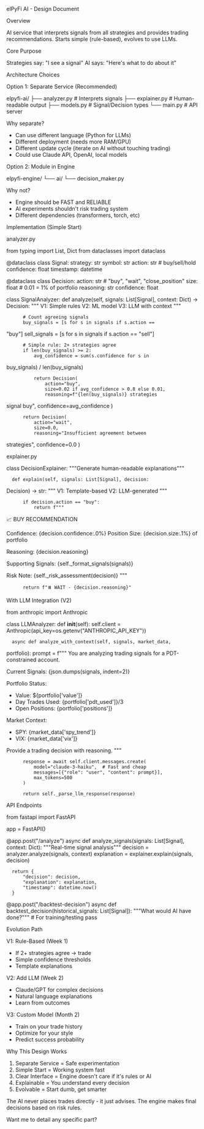  elPyFi AI - Design Document

  Overview

  AI service that interprets signals from all strategies and
  provides trading recommendations. Starts simple (rule-based),
  evolves to use LLMs.

  Core Purpose

  Strategies say: "I see a signal"
  AI says: "Here's what to do about it"

  Architecture Choices

  Option 1: Separate Service (Recommended)

  elpyfi-ai/
  ├── analyzer.py      # Interprets signals
  ├── explainer.py     # Human-readable output
  ├── models.py        # Signal/Decision types
  └── main.py          # API server

  Why separate?
  - Can use different language (Python for LLMs)
  - Different deployment (needs more RAM/GPU)
  - Different update cycle (iterate on AI without touching
  trading)
  - Could use Claude API, OpenAI, local models

  Option 2: Module in Engine

  elpyfi-engine/
  └── ai/
      └── decision_maker.py

  Why not?
  - Engine should be FAST and RELIABLE
  - AI experiments shouldn't risk trading system
  - Different dependencies (transformers, torch, etc)

  Implementation (Simple Start)

  analyzer.py

  from typing import List, Dict
  from dataclasses import dataclass

  @dataclass
  class Signal:
      strategy: str
      symbol: str
      action: str  # buy/sell/hold
      confidence: float
      timestamp: datetime

  @dataclass
  class Decision:
      action: str  # "buy", "wait", "close_position"
      size: float  # 0.01 = 1% of portfolio
      reasoning: str
      confidence: float

  class SignalAnalyzer:
      def analyze(self, signals: List[Signal], context: Dict) ->
   Decision:
          """
          V1: Simple rules
          V2: ML model
          V3: LLM with context
          """

          # Count agreeing signals
          buy_signals = [s for s in signals if s.action ==
  "buy"]
          sell_signals = [s for s in signals if s.action ==
  "sell"]

          # Simple rule: 2+ strategies agree
          if len(buy_signals) >= 2:
              avg_confidence = sum(s.confidence for s in
  buy_signals) / len(buy_signals)

              return Decision(
                  action="buy",
                  size=0.02 if avg_confidence > 0.8 else 0.01,
                  reasoning=f"{len(buy_signals)} strategies 
  signal buy",
                  confidence=avg_confidence
              )

          return Decision(
              action="wait",
              size=0.0,
              reasoning="Insufficient agreement between 
  strategies",
              confidence=0.0
          )

  explainer.py

  class DecisionExplainer:
      """Generate human-readable explanations"""

      def explain(self, signals: List[Signal], decision: 
  Decision) -> str:
          """
          V1: Template-based
          V2: LLM-generated
          """

          if decision.action == "buy":
              return f"""
  📈 BUY RECOMMENDATION

  Confidence: {decision.confidence:.0%}
  Position Size: {decision.size:.1%} of portfolio

  Reasoning:
  {decision.reasoning}

  Supporting Signals:
  {self._format_signals(signals)}

  Risk Note: {self._risk_assessment(decision)}
  """

          return f"⏸️ WAIT - {decision.reasoning}"

  With LLM Integration (V2)

  from anthropic import Anthropic

  class LLMAnalyzer:
      def __init__(self):
          self.client =
  Anthropic(api_key=os.getenv("ANTHROPIC_API_KEY"))

      async def analyze_with_context(self, signals, market_data,
   portfolio):
          prompt = f"""
  You are analyzing trading signals for a PDT-constrained 
  account.

  Current Signals:
  {json.dumps(signals, indent=2)}

  Portfolio Status:
  - Value: ${portfolio['value']}
  - Day Trades Used: {portfolio['pdt_used']}/3
  - Open Positions: {portfolio['positions']}

  Market Context:
  - SPY: {market_data['spy_trend']}
  - VIX: {market_data['vix']}

  Provide a trading decision with reasoning.
  """

          response = await self.client.messages.create(
              model="claude-3-haiku",  # Fast and cheap
              messages=[{"role": "user", "content": prompt}],
              max_tokens=500
          )

          return self._parse_llm_response(response)

  API Endpoints

  from fastapi import FastAPI

  app = FastAPI()

  @app.post("/analyze")
  async def analyze_signals(signals: List[Signal], context: 
  Dict):
      """Real-time signal analysis"""
      decision = analyzer.analyze(signals, context)
      explanation = explainer.explain(signals, decision)

      return {
          "decision": decision,
          "explanation": explanation,
          "timestamp": datetime.now()
      }

  @app.post("/backtest-decision")
  async def backtest_decision(historical_signals: List[Signal]):
      """What would AI have done?"""
      # For training/testing
      pass

  Evolution Path

  V1: Rule-Based (Week 1)

  - If 2+ strategies agree → trade
  - Simple confidence thresholds
  - Template explanations

  V2: Add LLM (Week 2)

  - Claude/GPT for complex decisions
  - Natural language explanations
  - Learn from outcomes

  V3: Custom Model (Month 2)

  - Train on your trade history
  - Optimize for your style
  - Predict success probability

  Why This Design Works

  1. Separate Service = Safe experimentation
  2. Simple Start = Working system fast
  3. Clear Interface = Engine doesn't care if it's rules or AI
  4. Explainable = You understand every decision
  5. Evolvable = Start dumb, get smarter

  The AI never places trades directly - it just advises. The
  engine makes final decisions based on risk rules.

  Want me to detail any specific part?